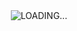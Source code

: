 <div align="center">
<img src="https://github.com/ishanairshaff/ishanairshaff/assets/169246018/13b8598d-06b6-4a8e-893f-6406c91f9711" alt="LOADING..." />
</div>
